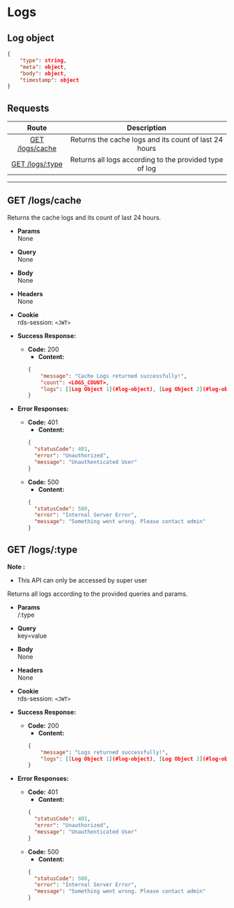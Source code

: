 # Logs

## Log object

```json
{
    "type": string,
    "meta": object,
    "body": object,
    "timestamp": object
}
```

## **Requests**

|               Route               |                      Description                       |
| :-------------------------------: | :----------------------------------------------------: |
| [GET /logs/cache](#get-logscache) | Returns the cache logs and its count of last 24 hours  |
| [GET /logs/:type](#get-logstype)  | Returns all logs according to the provided type of log |

---

## **GET /logs/cache**

Returns the cache logs and its count of last 24 hours.

- **Params**  
  None
- **Query**  
  None
- **Body**  
  None
- **Headers**  
  None
- **Cookie**  
  rds-session: `<JWT>`

- **Success Response:**

  - **Code:** 200
    - **Content:**
    ```json
    {
        "message": "Cache Logs returned successfully!",
        "count": <LOGS_COUNT>,
        "logs": [[Log Object 1](#log-object), [Log Object 2](#log-object)....],
    }
    ```

- **Error Responses:**
  - **Code:** 401
    - **Content:**
    ```json
    {
      "statusCode": 401,
      "error": "Unauthorized",
      "message": "Unauthenticated User"
    }
    ```
  - **Code:** 500
    - **Content:**
    ```json
    {
      "statusCode": 500,
      "error": "Internal Server Error",
      "message": "Something went wrong. Please contact admin"
    }
    ```

## **GET /logs/:type**

**Note :**

- This API can only be accessed by super user

Returns all logs according to the provided queries and params.

- **Params**  
  /:type
- **Query**  
  key=value
- **Body**  
  None
- **Headers**  
  None
- **Cookie**  
  rds-session: `<JWT>`

- **Success Response:**

  - **Code:** 200
    - **Content:**
    ```json
    {
        "message": "Logs returned successfully!",
        "logs": [[Log Object 1](#log-object), [Log Object 2](#log-object)....],
    }
    ```

- **Error Responses:**
  - **Code:** 401
    - **Content:**
    ```json
    {
      "statusCode": 401,
      "error": "Unauthorized",
      "message": "Unauthenticated User"
    }
    ```
  - **Code:** 500
    - **Content:**
    ```json
    {
      "statusCode": 500,
      "error": "Internal Server Error",
      "message": "Something went wrong. Please contact admin"
    }
    ```

